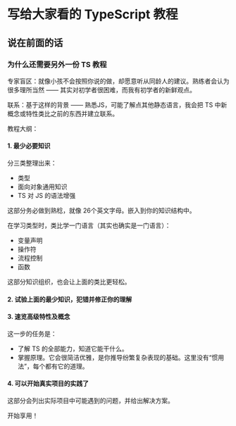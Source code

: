 # 写给大家看的 TypeScript 教程

## 说在前面的话

### 为什么还需要另外一份 TS 教程

专家盲区：就像小孩不会按照你说的做，却愿意听从同龄人的建议。熟练者会认为很多理所当然 —— 其实对初学者很困难，而我有初学者的新鲜观点。

联系：基于这样的背景 —— 熟悉JS，可能了解点其他静态语言，我会把 TS 中新概念或特性类比之前的东西并建立联系。

教程大纲：

#### 1. 最少必要知识

分三类整理出来：

- 类型
- 面向对象通用知识
- TS 对 JS 的语法增强

这部分务必做到熟稔，就像 26个英文字母。嵌入到你的知识结构中。

在学习类型时，类比学一门语言（其实也确实是一门语言）：

- 变量声明
- 操作符
- 流程控制
- 函数

这部分知识组织，也会让上面的类比更轻松。

#### 2. 试验上面的最少知识，犯错并修正你的理解

#### 3. 速览高级特性及概念

这一步的任务是：

- 了解 TS 的全部能力，知道它能干什么。
- 掌握原理。它会很简洁优雅，是你推导纷繁复杂表现的基础。这里没有“惯用法”，每个都有它的道理。

#### 4. 可以开始真实项目的实践了

这部分会列出实际项目中可能遇到的问题，并给出解决方案。

开始享用！
